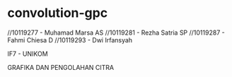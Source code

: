 # convolution-gpc

//10119277 - Muhamad Marsa AS
//10119281 - Rezha Satria SP
//10119287 - Fahmi Chiesa D
//10119293 - Dwi Irfansyah

IF7 - UNIKOM

GRAFIKA DAN PENGOLAHAN CITRA
